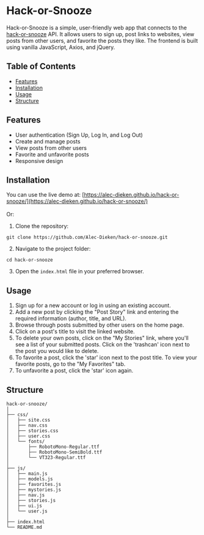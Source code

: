 # Hack-or-Snooze
Hack-or-Snooze is a simple, user-friendly web app that connects to the [hack-or-snooze](https://hackorsnoozev3.docs.apiary.io/) API. It allows users to sign up, post links to websites, view posts from other users, and favorite the posts they like. The frontend is built using vanilla JavaScript, Axios, and jQuery.

## Table of Contents
- [Features](#features)
- [Installation](#installation)
- [Usage](#usage)
- [Structure](#structure)

## Features
- User authentication (Sign Up, Log In, and Log Out)
- Create and manage posts
- View posts from other users
- Favorite and unfavorite posts
- Responsive design

## Installation
You can use the live demo at: [https://alec-dieken.github.io/hack-or-snooze/](https://alec-dieken.github.io/hack-or-snooze/)
<br/><br/>
Or:
<br/>
1. Clone the repository:
```
git clone https://github.com/Alec-Dieken/hack-or-snooze.git
```
2. Navigate to the project folder:
```
cd hack-or-snooze
```
3. Open the `index.html` file in your preferred browser.

## Usage
1. Sign up for a new account or log in using an existing account.
2. Add a new post by clicking the "Post Story" link and entering the required information (author, title, and URL).
3. Browse through posts submitted by other users on the home page.
4. Click on a post's title to visit the linked website.
5. To delete your own posts, click on the "My Stories" link, where you'll see a list of your submitted posts. Click on the 'trashcan' icon next to the post you would like to delete.
6. To favorite a post, click the 'star' icon next to the post title. To view your favorite posts, go to the "My Favorites" tab.
7. To unfavorite a post, click the 'star' icon again.

## Structure
```
hack-or-snooze/
│
├── css/
│   ├── site.css
│   ├── nav.css
│   ├── stories.css
│   ├── user.css
│   └── fonts/
│       ├── RobotoMono-Regular.ttf
│       ├── RobotoMono-SemiBold.ttf
│       └── VT323-Regular.ttf
│
├── js/
│   ├── main.js
│   ├── models.js
│   ├── favorites.js
│   ├── mystories.js
│   ├── nav.js
│   ├── stories.js
│   ├── ui.js
│   └── user.js
│
├── index.html
└── README.md
```
